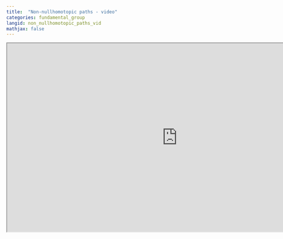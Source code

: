 ```yaml
---
title:  "Non-nullhomotopic paths - video"
categories: fundamental_group
langid: non_nullhomotopic_paths_vid
mathjax: false
---
```


<iframe width="900" height="500"
	src="https://www.youtube.com/embed/iVtLaHn3vW8?rel=0">
</iframe>

